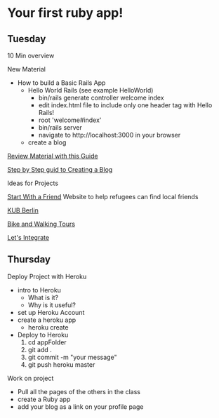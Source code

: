 # Your first ruby app!

## Tuesday
10 Min overview

New Material
- How to build a Basic Rails App
  - Hello World Rails (see example HelloWorld)
    - bin/rails generate controller welcome index
    - edit index.html file to include only one header tag with Hello Rails!
    - root 'welcome#index'
    - bin/rails server 
    - navigate to http://localhost:3000 in your browser
  - create a blog


[Review Material with this Guide](http://guides.rubyonrails.org/getting_started.html)

[Step by Step guid to Creating a Blog](http://sixrevisions.com/web-development/how-to-create-a-blog-from-scratch-using-ruby-on-rails/)


Ideas for Projects

[Start With a Friend](http://www.start-with-a-friend.de/)
Website to help refugees can find local friends

[KUB Berlin](http://www.kub-berlin.org/index.php/en)

[Bike and Walking Tours](http://www.daz.de/sixcms/detail.php?object_id=&area_id=34&id=16358829&template_id=46&lang=de)

[Let's Integrate](https://letsintegrate.de/en)


## Thursday

Deploy Project with Heroku
- intro to Heroku
  - What is it?
  - Why is it useful?
- set up Heroku Account
- create a heroku app
  - heroku create
- Deploy to Heroku
  1. cd appFolder
  2. git add .
  3. git commit -m "your message"
  4. git push heroku master

Work on project
- Pull all the pages of the others in the class
- create a Ruby app 
- add your blog as a link on your profile page

